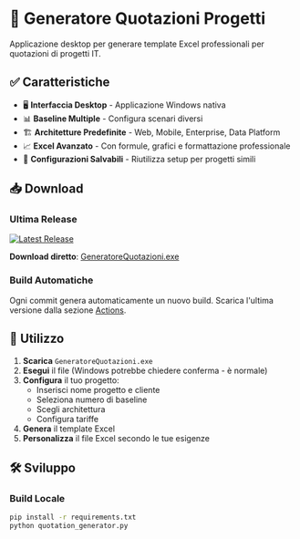 # 🚀 Generatore Quotazioni Progetti

Applicazione desktop per generare template Excel professionali per quotazioni di progetti IT.

## ✅ Caratteristiche

- 🖥️ **Interfaccia Desktop** - Applicazione Windows nativa
- 📊 **Baseline Multiple** - Configura scenari diversi
- 🏗️ **Architetture Predefinite** - Web, Mobile, Enterprise, Data Platform
- 📈 **Excel Avanzato** - Con formule, grafici e formattazione professionale
- 💾 **Configurazioni Salvabili** - Riutilizza setup per progetti simili

## 📥 Download

### Ultima Release
[![Latest Release](https://img.shields.io/github/v/release/USERNAME/generatore-quotazioni)](https://github.com/USERNAME/generatore-quotazioni/releases/latest)

**Download diretto**: [GeneratoreQuotazioni.exe](https://github.com/USERNAME/generatore-quotazioni/releases/latest/download/GeneratoreQuotazioni.exe)

### Build Automatiche
Ogni commit genera automaticamente un nuovo build. Scarica l'ultima versione dalla sezione [Actions](https://github.com/USERNAME/generatore-quotazioni/actions).

## 🚀 Utilizzo

1. **Scarica** `GeneratoreQuotazioni.exe`
2. **Esegui** il file (Windows potrebbe chiedere conferma - è normale)
3. **Configura** il tuo progetto:
   - Inserisci nome progetto e cliente
   - Seleziona numero di baseline
   - Scegli architettura
   - Configura tariffe
4. **Genera** il template Excel
5. **Personalizza** il file Excel secondo le tue esigenze

## 🛠️ Sviluppo

### Build Locale
```bash
pip install -r requirements.txt
python quotation_generator.py
